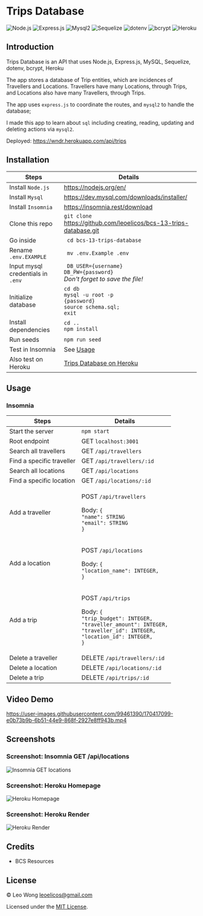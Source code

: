 # Trips Database

![Node.js](https://img.shields.io/badge/16.15.0%20LTS-0?label=Node.js&style=for-the-badge&labelColor=white&color=black) ![Express.js](https://img.shields.io/badge/4.17.1-0?label=Express&style=for-the-badge&labelColor=white&color=black) ![Mysql2](https://img.shields.io/badge/2.2.1-0?label=Mysql2&style=for-the-badge&labelColor=white&color=black) ![Sequelize](https://img.shields.io/badge/6.3.5-0?label=Sequelize&style=for-the-badge&labelColor=white&color=black) ![dotenv](https://img.shields.io/badge/8.2.0-0?label=dotenv&style=for-the-badge&labelColor=white&color=black) ![bcrypt](https://img.shields.io/badge/5.0.0-0?label=bcrypt&style=for-the-badge&labelColor=white&color=black) ![Heroku](https://img.shields.io/badge/7.60.2-0?label=heroku&style=for-the-badge&labelColor=white&color=black)

## Introduction

Trips Database is an API that uses Node.js, Express.js, MySQL, Sequelize, dotenv, bcrypt, Heroku

The app stores a database of Trip entities, which are incidences of Travellers and Locations. Travellers have many Locations, through Trips, and Locations also have many Travellers, through Trips.

The app uses `express.js` to coordinate the routes, and `mysql2` to handle the database;

I made this app to learn about `sql` including creating, reading, updating and deleting actions via `mysql2`.

Deployed: https://wndr.herokuapp.com/api/trips

## Installation

| Steps                             | Details                                                                         |
| --------------------------------- | ------------------------------------------------------------------------------- |
| Install `Node.js `                | https://nodejs.org/en/                                                          |
| Install `Mysql`                   | https://dev.mysql.com/downloads/installer/                                      |
| Install `Insomnia`                | https://insomnia.rest/download                                                  |
| Clone this repo                   | `git clone`<br>https://github.com/leoelicos/bcs-13-trips-database.git           |
| Go inside                         | ` cd bcs-13-trips-database`                                                     |
| Rename `.env.EXAMPLE`             | ` mv .env.Example .env`                                                         |
| Input mysql credentials in `.env` | ` DB_USER={username}`<br>`DB_PW={password}`<br>_Don't forget to save the file!_ |
| Initialize database               | `cd db`<br>`mysql -u root -p`<br>`{password}`<br>`source schema.sql;`<br>`exit` |
| Install dependencies              | `cd ..`<br>`npm install`                                                        |
| Run seeds                         | `npm run seed`                                                                  |
| Test in Insomnia                  | See [Usage](#usage)                                                             |
| Also test on Heroku               | [Trips Database on Heroku](https://leoelicos-trips-database.herokuapp.com/)     |

## Usage

### Insomnia

| Steps                     | Details                                                                                                                                                                   |
| ------------------------- | ------------------------------------------------------------------------------------------------------------------------------------------------------------------------- |
| Start the server          | `npm start`                                                                                                                                                               |
| Root endpoint             | GET `localhost:3001`                                                                                                                                                      |
| Search all travellers     | GET `/api/travellers`                                                                                                                                                     |
| Find a specific traveller | GET `/api/travellers/:id`                                                                                                                                                 |
| Search all locations      | GET `/api/locations`                                                                                                                                                      |
| Find a specific location  | GET `/api/locations/:id`                                                                                                                                                  |
| Add a traveller           | <p>POST `/api/travellers`</p><p>Body: `{`<br>`"name": STRING`<br>`"email": STRING`<br>`}`</p>                                                                             |
| Add a location            | <p>POST `/api/locations`</p><p>Body: `{`<br>`"location_name": INTEGER,`<br>`}`</p>                                                                                        |
| Add a trip                | <p>POST `/api/trips`</p><p>Body: `{`<br>`"trip_budget": INTEGER,`<br>`"traveller_amount": INTEGER,`<br>`"traveller_id": INTEGER,`<br>`"location_id": INTEGER,`<br>`}`</p> |
| Delete a traveller        | DELETE `/api/travellers/:id`                                                                                                                                              |
| Delete a location         | DELETE `/api/locations/:id`                                                                                                                                               |
| Delete a trip             | DELETE `/api/trips/:id`                                                                                                                                                   |

## Video Demo

https://user-images.githubusercontent.com/99461390/170417099-e0b73b9b-6b51-44e9-868f-2927e8ff943b.mp4

## Screenshots

### Screenshot: Insomnia GET /api/locations

![Insomnia GET locations](https://user-images.githubusercontent.com/99461390/170417348-6d0a4e0b-e463-4dff-b4f6-d17f0a28426f.jpg)

### Screenshot: Heroku Homepage

![Heroku Homepage](https://user-images.githubusercontent.com/99461390/170417410-e84da0b1-9b1e-4633-aed9-889aae47cbce.jpg)

### Screenshot: Heroku Render

![Heroku Render](https://user-images.githubusercontent.com/99461390/170417462-17359ca0-5eee-42a1-9181-44c35a0249ea.jpg)

## Credits

- BCS Resources

## License

&copy; Leo Wong <leoelicos@gmail.com>

Licensed under the [MIT License](./LICENSE).
